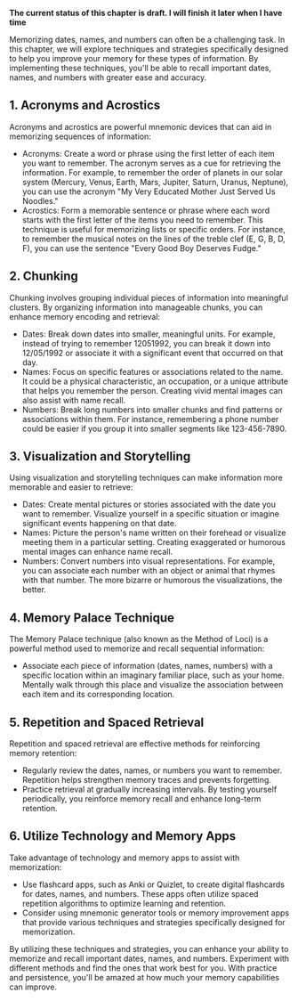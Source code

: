 **The current status of this chapter is draft. I will finish it later when I have time**

Memorizing dates, names, and numbers can often be a challenging task. In this chapter, we will explore techniques and strategies specifically designed to help you improve your memory for these types of information. By implementing these techniques, you'll be able to recall important dates, names, and numbers with greater ease and accuracy.

**1. Acronyms and Acrostics**
-----------------------------

Acronyms and acrostics are powerful mnemonic devices that can aid in memorizing sequences of information:

* Acronyms: Create a word or phrase using the first letter of each item you want to remember. The acronym serves as a cue for retrieving the information. For example, to remember the order of planets in our solar system (Mercury, Venus, Earth, Mars, Jupiter, Saturn, Uranus, Neptune), you can use the acronym "My Very Educated Mother Just Served Us Noodles."
* Acrostics: Form a memorable sentence or phrase where each word starts with the first letter of the items you need to remember. This technique is useful for memorizing lists or specific orders. For instance, to remember the musical notes on the lines of the treble clef (E, G, B, D, F), you can use the sentence "Every Good Boy Deserves Fudge."

**2. Chunking**
---------------

Chunking involves grouping individual pieces of information into meaningful clusters. By organizing information into manageable chunks, you can enhance memory encoding and retrieval:

* Dates: Break down dates into smaller, meaningful units. For example, instead of trying to remember 12051992, you can break it down into 12/05/1992 or associate it with a significant event that occurred on that day.
* Names: Focus on specific features or associations related to the name. It could be a physical characteristic, an occupation, or a unique attribute that helps you remember the person. Creating vivid mental images can also assist with name recall.
* Numbers: Break long numbers into smaller chunks and find patterns or associations within them. For instance, remembering a phone number could be easier if you group it into smaller segments like 123-456-7890.

**3. Visualization and Storytelling**
-------------------------------------

Using visualization and storytelling techniques can make information more memorable and easier to retrieve:

* Dates: Create mental pictures or stories associated with the date you want to remember. Visualize yourself in a specific situation or imagine significant events happening on that date.
* Names: Picture the person's name written on their forehead or visualize meeting them in a particular setting. Creating exaggerated or humorous mental images can enhance name recall.
* Numbers: Convert numbers into visual representations. For example, you can associate each number with an object or animal that rhymes with that number. The more bizarre or humorous the visualizations, the better.

**4. Memory Palace Technique**
------------------------------

The Memory Palace technique (also known as the Method of Loci) is a powerful method used to memorize and recall sequential information:

* Associate each piece of information (dates, names, numbers) with a specific location within an imaginary familiar place, such as your home. Mentally walk through this place and visualize the association between each item and its corresponding location.

**5. Repetition and Spaced Retrieval**
--------------------------------------

Repetition and spaced retrieval are effective methods for reinforcing memory retention:

* Regularly review the dates, names, or numbers you want to remember. Repetition helps strengthen memory traces and prevents forgetting.
* Practice retrieval at gradually increasing intervals. By testing yourself periodically, you reinforce memory recall and enhance long-term retention.

**6. Utilize Technology and Memory Apps**
-----------------------------------------

Take advantage of technology and memory apps to assist with memorization:

* Use flashcard apps, such as Anki or Quizlet, to create digital flashcards for dates, names, and numbers. These apps often utilize spaced repetition algorithms to optimize learning and retention.
* Consider using mnemonic generator tools or memory improvement apps that provide various techniques and strategies specifically designed for memorization.

By utilizing these techniques and strategies, you can enhance your ability to memorize and recall important dates, names, and numbers. Experiment with different methods and find the ones that work best for you. With practice and persistence, you'll be amazed at how much your memory capabilities can improve.
